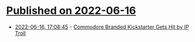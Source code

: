 # [Published on 2022-06-16](index.md)

* [2022-06-16, 17:08:45](https://news.ycombinator.com/item?id=31768471) - [Commodore Branded Kickstarter Gets Hit by IP Troll](https://www.amigalove.com/viewtopic.php?t=2254)
